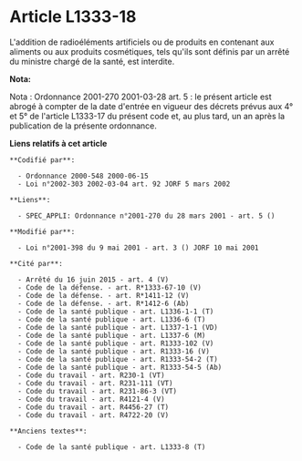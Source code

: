 # Article L1333-18

L'addition de radioéléments artificiels ou de produits en contenant aux aliments ou aux produits cosmétiques, tels qu'ils
sont définis par un arrêté du ministre chargé de la santé, est interdite.

**Nota:**

Nota : Ordonnance 2001-270 2001-03-28 art. 5 : le présent article est abrogé à compter de la date d'entrée en vigueur des
décrets prévus aux 4° et 5° de l'article L1333-17 du présent code et, au plus tard, un an après la publication de la présente
ordonnance.

**Liens relatifs à cet article**

	**Codifié par**:

	  - Ordonnance 2000-548 2000-06-15
	  - Loi n°2002-303 2002-03-04 art. 92 JORF 5 mars 2002

	**Liens**:

	  - SPEC_APPLI: Ordonnance n°2001-270 du 28 mars 2001 - art. 5 ()

	**Modifié par**:

	  - Loi n°2001-398 du 9 mai 2001 - art. 3 () JORF 10 mai 2001

	**Cité par**:

	  - Arrêté du 16 juin 2015 - art. 4 (V)
	  - Code de la défense. - art. R*1333-67-10 (V)
	  - Code de la défense. - art. R*1411-12 (V)
	  - Code de la défense. - art. R*1412-6 (Ab)
	  - Code de la santé publique - art. L1336-1-1 (T)
	  - Code de la santé publique - art. L1336-6 (T)
	  - Code de la santé publique - art. L1337-1-1 (VD)
	  - Code de la santé publique - art. L1337-6 (M)
	  - Code de la santé publique - art. R1333-102 (V)
	  - Code de la santé publique - art. R1333-16 (V)
	  - Code de la santé publique - art. R1333-54-2 (T)
	  - Code de la santé publique - art. R1333-54-5 (Ab)
	  - Code du travail - art. R230-1 (VT)
	  - Code du travail - art. R231-111 (VT)
	  - Code du travail - art. R231-86-3 (VT)
	  - Code du travail - art. R4121-4 (V)
	  - Code du travail - art. R4456-27 (T)
	  - Code du travail - art. R4722-20 (V)

	**Anciens textes**:

	  - Code de la santé publique - art. L1333-8 (T)
